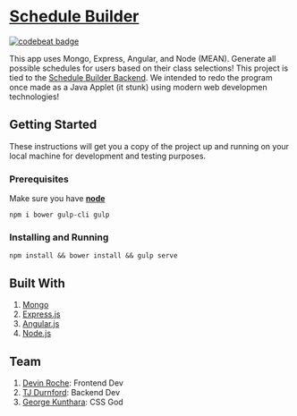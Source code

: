 # [Schedule Builder](http://www.schedulebuilder.party)
<a href="https://codebeat.co/projects/github-com-devinroche-schedulebuilder-master"><img alt="codebeat badge" src="https://codebeat.co/badges/909d23cb-26bc-4631-b122-9ce856a7e67b" /></a>

This app uses Mongo, Express, Angular, and Node (MEAN). Generate all possible schedules for users based on their class selections! This project is tied to the [Schedule Builder Backend](https://github.com/tdurnford/schedule-builder-backend). We intended to redo the program once made as a Java Applet (it stunk) using modern web developmen technologies! 

## Getting Started
These instructions will get you a copy of the project up and running on your local machine for development and testing purposes. 

### Prerequisites
Make sure you have [**node**](https://nodejs.org/en/)
```
npm i bower gulp-cli gulp
```

### Installing and Running
```
npm install && bower install && gulp serve
```

## Built With
1. [Mongo](https://www.mongodb.com/)
2. [Express.js](https://expressjs.com/)
3. [Angular.js](https://angularjs.org/)
4. [Node.js](https://nodejs.org/en/)

## Team
1. [Devin Roche](https://github.com/devinroche): Frontend Dev
2. [TJ Durnford](https://github.com/tdurnford): Backend Dev
3. [George Kunthara](https://github.com/gkunthara): CSS God